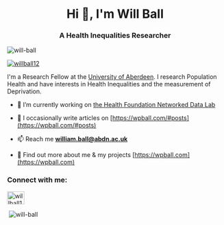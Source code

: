 <h1 align="center">Hi 👋, I'm Will Ball</h1>
<h3 align="center">A Health Inequalities Researcher</h3>

<p align="left"> <img src="https://komarev.com/ghpvc/?username=will-ball&label=Profile%20views&color=0e75b6&style=flat" alt="will-ball" /> </p>

<p align="left"> <a href="https://twitter.com/willball12" target="blank"><img src="https://img.shields.io/twitter/follow/willball12?logo=twitter&style=for-the-badge" alt="willball12" /></a> </p>

I'm a Research Fellow at the [University of Aberdeen](https://www.abdn.ac.uk/people/william.ball/). I research Population Health and have interests in Health Inequalities and the measurement of Deprivation.

- 🔭 I’m currently working on [the Health Foundation Networked Data Lab](https://www.health.org.uk/funding-and-partnerships/the-networked-data-lab)

- 📝 I occasionally write articles on [https://wpball.com/#posts](https://wpball.com/#posts)

- 📫 Reach me **william.ball@abdn.ac.uk**

- 📄 Find out more about me & my projects [https://wpball.com](https://wpball.com)

<h3 align="left">Connect with me:</h3>
<p align="left">
<a href="https://twitter.com/willball12" target="blank"><img align="center" src="https://cdn.jsdelivr.net/npm/simple-icons@3.0.1/icons/twitter.svg" alt="willball12" height="30" width="40" /></a>
</p>

<p>&nbsp;<img align="center" src="https://github-readme-stats.vercel.app/api?username=will-ball&show_icons=true&locale=en" alt="will-ball" /></p>

